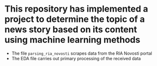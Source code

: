 # This repository has implemented a project to determine the topic of a news story based on its content using machine learning methods
- The file `parsing_ria_novosti` scrapes data from the RIA Novosti portal
- The EDA file carries out primary processing of the received data
